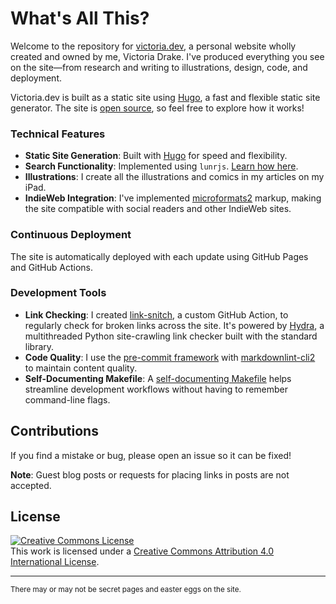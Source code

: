 # What's All This?

Welcome to the repository for [victoria.dev](https://victoria.dev), a personal website wholly created and owned by me, Victoria Drake. I've produced everything you see on the site—from research and writing to illustrations, design, code, and deployment.

Victoria.dev is built as a static site using [Hugo](https://gohugo.io/), a fast and flexible static site generator. The site is [open source](https://github.com/victoriadrake/victoriadrake.github.io), so feel free to explore how it works!

### Technical Features

- **Static Site Generation**: Built with [Hugo](https://gohugo.io/) for speed and flexibility.
- **Search Functionality**: Implemented using `lunrjs`. [Learn how here](https://victoria.dev/posts/add-search-to-hugo-static-sites-with-lunr/).
- **Illustrations**: I create all the illustrations and comics in my articles on my iPad.
- **IndieWeb Integration**: I've implemented [microformats2](https://microformats.org/wiki/Main_Page) markup, making the site compatible with social readers and other IndieWeb sites.

### Continuous Deployment

The site is automatically deployed with each update using GitHub Pages and GitHub Actions.

### Development Tools

- **Link Checking**: I created [link-snitch](https://github.com/victoriadrake/link-snitch), a custom GitHub Action, to regularly check for broken links across the site. It's powered by [Hydra](https://github.com/victoriadrake/hydra-link-checker), a multithreaded Python site-crawling link checker built with the standard library.
- **Code Quality**: I use the [pre-commit framework](https://pre-commit.com/) with [markdownlint-cli2](https://github.com/DavidAnson/markdownlint-cli2) to maintain content quality.
- **Self-Documenting Makefile**: A [self-documenting Makefile](https://victoria.dev/posts/how-to-create-a-self-documenting-makefile/) helps streamline development workflows without having to remember command-line flags.

## Contributions

If you find a mistake or bug, please open an issue so it can be fixed!

**Note**: Guest blog posts or requests for placing links in posts are not accepted.

## License

<a rel="license" href="http://creativecommons.org/licenses/by/4.0/"><img alt="Creative Commons License" style="border-width:0" src="https://i.creativecommons.org/l/by/4.0/88x31.png" /></a><br />
This work is licensed under a [Creative Commons Attribution 4.0 International License](http://creativecommons.org/licenses/by/4.0/).

---

<sub>There may or may not be secret pages and easter eggs on the site.</sub>
